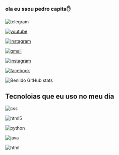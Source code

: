 ### ola eu ssou pedro capita✋


![telegram](https://img.shields.io/badge/Telegram-2CA5E0?style=for-the-badge&logo=telegram&logoColor=white)

[![youtube](https://img.shields.io/badge/YouTube-FF0000?style=for-the-badge&logo=youtube&logoColor=white)](https://www.youtube.com/channel/UCmTdwl2Q-5xa1NazgIl8LSw)

[![instagram](https://img.shields.io/badge/Instagram-E4405F?style=for-the-badge&logo=instagram&logoColor=white)](https://instagram.com/pedrocapita_)

[![gmail](https://img.shields.io/badge/Gmail-D14836?style=for-the-badge&logo=gmail&logoColor=white)](https://gmail.com/pedrocapita47@gmail.com)


[![instagram](https://img.shields.io/badge/Twitter-1DA1F2?style=for-the-badge&logo=twitter&logoColor=white)](https://twitter.com/@Pedrocapita10)

[![facebook](https://img.shields.io/badge/Facebook-1877F2?style=for-the-badge&logo=facebook&logoColor=white)](https://facebook.com/PedroCapita)


![Benildo GitHub stats](https://github-readme-stats.vercel.app/api?username=pedroBenildo&show_icons=true&theme=tokyonight)

## Tecnoloias que eu uso no meu dia


![css](https://img.shields.io/badge/CSS-239120?&style=for-the-badge&logo=css3&logoColor=white)


![html5](https://img.shields.io/badge/HTML5-E34F26?style=for-the-badge&logo=html5&logoColor=white)


![python](https://img.shields.io/badge/Python-14354C?style=for-the-badge&logo=python&logoColor=white)


![java](https://img.shields.io/badge/Java-ED8B00?style=for-the-badge&logo=java&logoColor=white)


![html](https://img.shields.io/badge/HTML-239120?style=for-the-badge&logo=html5&logoColor=white)
